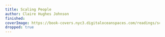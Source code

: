 ```yaml
---
title: Scaling People
author: Claire Hughes Johnson
finished:
coverImage: https://book-covers.nyc3.digitaloceanspaces.com/readings/scaling-people-01.jpg
dropped: true
---
```

